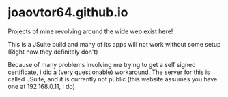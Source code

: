 # joaovtor64.github.io
Projects of mine revolving around the wide web exist here!


This is a JSuite build and many of its apps will not work without some setup
(Right now they definitely don't)

Because of many problems involving me trying to get a self signed certificate, i did a (very questionable) workaround.
The server for this is called JSuite, and it is currently not public (this website assumes you have one at 192.168.0.11, i do)
